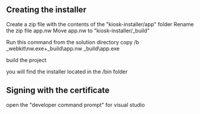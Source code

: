 Creating the installer
----------------------
﻿Create a zip file with the contents of the "kiosk-installer/app" folder
Rename the zip file app.nw
Move app.nw to "kiosk-installer/_build"

Run this command from the solution directory
     copy /b _webkit\nw.exe+_build\app.nw _build\app.exe

build the project

you will find the installer located in the /bin folder

Signing with the certificate
----------------------------
open the "developer command prompt" for visual studio
